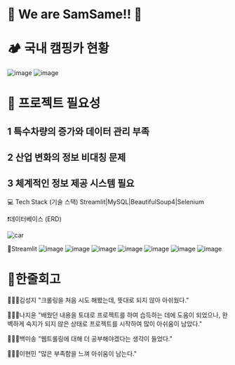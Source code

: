 # 💚 We are SamSame!! 💚

# 🏕️ 국내 캠핑카 현황
![image](https://github.com/user-attachments/assets/7880bdf9-4d52-4bb6-8cbc-adff75fe9cde)
![image](https://github.com/user-attachments/assets/a4b0d270-c0a7-4057-8ca4-4f916d5f25b1)

# 🌟 프로젝트 필요성 
## 1 특수차량의 증가와 데이터 관리 부족
## 2 산업 변화의 정보 비대칭 문제
## 3 체계적인 정보 제공 시스템 필요 

💻 Tech Stack (기술 스택)
Streamlit|MySQL|BeautifulSoup4|Selenium

❗데이터베이스 (ERD)

![car](https://github.com/user-attachments/assets/da0bad1a-bff5-4872-a7d3-2ee1ffd97230)

📄Streamlit
![image](https://github.com/user-attachments/assets/b12cad59-cd21-4523-92fb-45f6ed2bed07)
![image](https://github.com/user-attachments/assets/26b26986-a071-4792-af8a-ce1f19f00fee)
![image](https://github.com/user-attachments/assets/635988f1-bde3-4116-86be-eca2a768f914)
![image](https://github.com/user-attachments/assets/49cf766a-4df5-4ca4-ab59-0fbd93acc31e)
![image](https://github.com/user-attachments/assets/c7ba911a-8c92-4d5a-b231-c7f17a41e0ea)
![image](https://github.com/user-attachments/assets/d5f3c765-ff65-4635-8312-3b78c53bebc7)
![image](https://github.com/user-attachments/assets/24aad3ed-0b92-40d8-9c91-2ce39000e509)

# 🫠한줄회고 

👨🏻‍💻김성지
"크롤링을 처음 시도 해봤는데, 뜻대로 되지 않아 아쉬웠다."

👩🏻‍💻나지윤
"배웠던 내용을 토대로 프로젝트를 하여 습득하는 데에 도움이 되었으나, 완벽하게 숙지가 되지 않은 상태로 프로젝트를 시작하여 많이 아쉬움이 남았다."

👩🏻‍💻백미송
"웹트롤링에 대해 더 공부해야겠다는 생각이 들었다."

👨🏻‍💻이현민
"많은 부족함을 느껴 아쉬움이 남는다."

